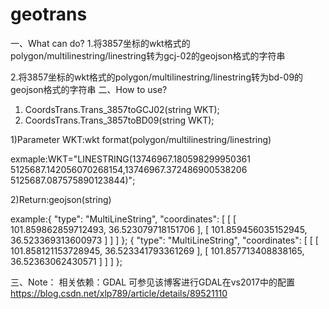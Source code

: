 # geotrans
一、What can do?
 1.将3857坐标的wkt格式的polygon/multilinestring/linestring转为gcj-02的geojson格式的字符串
 
 2.将3857坐标的wkt格式的polygon/multilinestring/linestring转为bd-09的geojson格式的字符串 
二、How to use?
 1. CoordsTrans.Trans_3857toGCJ02(string WKT);
 2. CoordsTrans.Trans_3857toBD09(string WKT);
 
 1)Parameter WKT:wkt format(polygon/multilinestring/linestring)
 
 exmaple:WKT="LINESTRING(13746967.180598299950361 5125687.142056070268154,13746967.372486900538206 5125687.087575890123844)";
         
 2)Return:geojson(string)
 
 example:{ "type": "MultiLineString", "coordinates": [ [ [ 101.859862859712493, 36.523079718151706 ], [ 101.859456035152945,   36.523369313600973 ] ] ] };
 { "type": "MultiLineString", "coordinates": [ [ [ 101.858121153728945, 36.523341793361269 ], [ 101.857713408838165, 36.52363062430571 ] ] ] };

三、Note：
 相关依赖：GDAL  可参见该博客进行GDAL在vs2017中的配置 https://blog.csdn.net/xlp789/article/details/89521110

